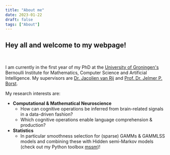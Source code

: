 ```yaml
---
title: "About me"
date: 2023-01-22
draft: false
tags: ["About"]
---
```


## Hey all and welcome to my webpage!

$~$
$~$
$~$

I am currently in the first year of my PhD at the [University of Groningen's](https://www.rug.nl)  Bernoulli Institute for Mathematics, Computer Science and Artificial Intelligence. My supervisors are 
[Dr. Jacolien van Rij](http://jacolienvanrij.com) and [Prof. Dr. Jelmer P. Borst](https://www.jelmerborst.nl).

My research interests are:

- **Computational & Mathematical Neuroscience**
    - How can cognitive operations be inferred from brain-related signals in a data-driven fashion?
    - Which cognitive operations enable language comprehension & production?
- **Statistics**
    - In particular smoothness selection for (sparse) GAMMs & GAMMLSS models and combining these with Hidden semi-Markov models (check out my Python toolbox [mssm](https://github.com/JoKra1/mssm/tree/main))!